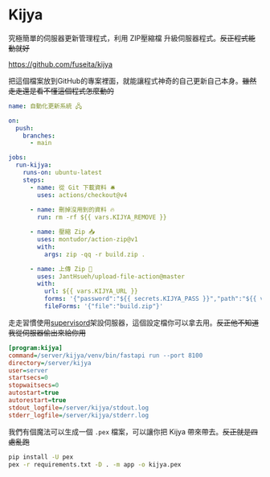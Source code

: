 # Kijya

究極簡單的伺服器更新管理程式，利用 ZIP壓縮檔 升級伺服器程式。~~反正程式能動就好~~

https://github.com/fuseita/kijya

把這個檔案放到GitHub的專案裡面，就能讓程式神奇的自己更新自己本身。~~雖然走走還是看不懂這個程式怎麼動的~~

```yaml
name: 自動化更新系統 🖧

on:
  push:
    branches:
      - main

jobs:
  run-kijya:
    runs-on: ubuntu-latest
    steps:
      - name: 從 Git 下載資料 🛎️
        uses: actions/checkout@v4
          
      - name: 刪掉沒用到的資料 🔥
        run: rm -rf ${{ vars.KIJYA_REMOVE }}

      - name: 壓縮 Zip 📥
        uses: montudor/action-zip@v1
        with:
          args: zip -qq -r build.zip .

      - name: 上傳 Zip 🚀
        uses: JantHsueh/upload-file-action@master
        with:
          url: ${{ vars.KIJYA_URL }}
          forms: '{"password":"${{ secrets.KIJYA_PASS }}","path":"${{ vars.KIJYA_PATH }}","cmd":"${{ vars.KIJYA_CMD }}"}'
          fileForms: '{"file":"build.zip"}'
```

走走習慣使用[supervisord](http://supervisord.org)架設伺服器，這個設定檔你可以拿去用。~~反正他不知道我從伺服器偷出來給你用~~

```ini
[program:kijya]
command=/server/kijya/venv/bin/fastapi run --port 8100
directory=/server/kijya
user=server
startsecs=0
stopwaitsecs=0
autostart=true
autorestart=true
stdout_logfile=/server/kijya/stdout.log
stderr_logfile=/server/kijya/stderr.log
```

我們有個魔法可以生成一個 `.pex` 檔案，可以讓你把 Kijya 帶來帶去。~~反正就是四處亂跑~~

```bash
pip install -U pex
pex -r requirements.txt -D . -m app -o kijya.pex
```
